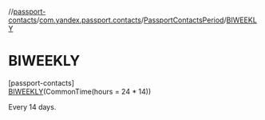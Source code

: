 //[passport-contacts](../../../../index.md)/[com.yandex.passport.contacts](../../index.md)/[PassportContactsPeriod](../index.md)/[BIWEEKLY](index.md)

# BIWEEKLY

[passport-contacts]\
[BIWEEKLY](index.md)(CommonTime(hours = 24 * 14))

Every 14 days.
